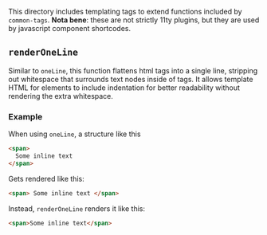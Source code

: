This directory includes templating tags to extend functions included by `common-tags`. **Nota bene**: these are not strictly 11ty plugins, but they are used by javascript component shortcodes.

## `renderOneLine`

Similar to `oneLine`, this function flattens html tags into a single line, stripping out whitespace that surrounds text nodes inside of tags. It allows template HTML for elements to include indentation for better readability without rendering the extra whitespace.

### Example

When using `oneLine`, a structure like this

```html
<span>
  Some inline text
</span>
```

Gets rendered like this:

```html
<span> Some inline text </span>
```

Instead, `renderOneLine` renders it like this:

```html
<span>Some inline text</span>
```

